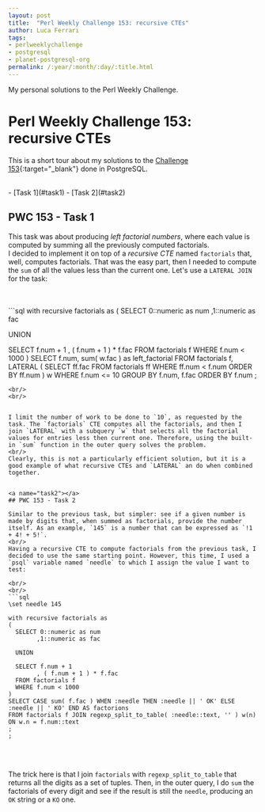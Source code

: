 ```yaml
---
layout: post
title:  "Perl Weekly Challenge 153: recursive CTEs"
author: Luca Ferrari
tags:
- perlweeklychallenge
- postgresql
- planet-postgresql-org
permalink: /:year/:month/:day/:title.html
---
```

My personal solutions to the Perl Weekly Challenge.

# Perl Weekly Challenge 153: recursive CTEs

This is a short tour about my solutions to the  [Challenge 153](https://perlweeklychallenge.org/blog/perl-weekly-challenge-0153/){:target="_blank"} done in PostgreSQL.

<br/>
- [Task 1](#task1)
- [Task 2](#task2)


<br/>


<a name="task1"></a>
## PWC 153 - Task 1

This task was about producing *left factorial numbers*, where each value is computed by summing all the previously computed factorials.
<br/>
I decided to implement it on top of a *recursive CTE* named `factorials` that, well, computes factorials. That was the easy part, then I needed to compute the `sum` of all the values less than the current one. Let's use a `LATERAL JOIN` for the task:
<br/>


<br/>
<br/>
```sql
with recursive factorials as
(
   SELECT 0::numeric as num
         ,1::numeric as fac

   UNION

   SELECT f.num + 1
         , ( f.num + 1 ) * f.fac
   FROM factorials f
   WHERE f.num < 1000
)
SELECT f.num, sum( w.fac ) as left_factorial
FROM factorials f, LATERAL
( SELECT ff.fac FROM factorials ff WHERE ff.num < f.num ORDER BY ff.num ) w
WHERE f.num <= 10
GROUP BY f.num, f.fac
ORDER BY f.num
;

 ```
<br/>
<br/>


I limit the number of work to be done to `10`, as requested by the task. The `factorials` CTE computes all the factorials, and then I join `LATERAL` with a subquery `w` that selects all the factorial values for entries less then current one. Therefore, using the built-in `sum` function in the outer query solves the problem.
<br/>
Clearly, this is not a particularly efficient solution, but it is a good example of what recursive CTEs and `LATERAL` an do when combined together.


<a name="task2"></a>
## PWC 153 - Task 2

Similar to the previous task, but simpler: see if a given number is made by digits that, when summed as factorials, provide the number itself. As an example, `145` is a number that can be expressed as `!1 + 4! + 5!`.
<br/>
Having a recursive CTE to compute factorials from the previous task, I decided to use the same starting point. However, this time, I used a `psql` variable named `needle` to which I assign the value I want to test:

<br/>
<br/>
```sql
\set needle 145

with recursive factorials as
(
   SELECT 0::numeric as num
         ,1::numeric as fac

   UNION

   SELECT f.num + 1
         , ( f.num + 1 ) * f.fac
   FROM factorials f
   WHERE f.num < 1000
)
SELECT CASE sum( f.fac ) WHEN :needle THEN :needle || ' OK' ELSE :needle || ' KO' END AS factorions
FROM factorials f JOIN regexp_split_to_table( :needle::text, '' ) w(n)
ON w.n = f.num::text
;
;

```
<br/>
<br/>

The trick here is that I join `factorials` with `regexp_split_to_table` that returns all the digits as a set of tuples. Then, in the outer query, I do `sum` the factorials of every digit and see if the result is still the `needle`, producing an `OK` string or a `KO` one.

